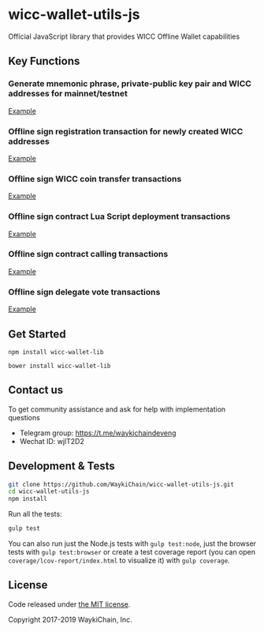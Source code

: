 # wicc-wallet-utils-js
Official JavaScript library that provides WICC Offline Wallet capabilities

## Key Functions
### Generate mnemonic phrase, private-public key pair and WICC addresses for mainnet/testnet
[Example](./test/test-wallet.js)
### Offline sign registration transaction for newly created WICC addresses
[Example](./test/test-registeraccounttx.js)
### Offline sign WICC coin transfer transactions
[Example](./test/test-commontx.js)
### Offline sign contract Lua Script deployment transactions
[Example](./test/test-registercontracttx.js)
### Offline sign contract calling transactions
[Example](./test/test-callcontracttx.js)
### Offline sign delegate vote transactions
[Example](./test/test-delegatetx.js)

## Get Started

```
npm install wicc-wallet-lib
```

```
bower install wicc-wallet-lib
```

## Contact us
To get community assistance and ask for help with implementation questions

* Telegram group: https://t.me/waykichaindeveng
* Wechat ID: wjlT2D2

## Development & Tests

```sh
git clone https://github.com/WaykiChain/wicc-wallet-utils-js.git
cd wicc-wallet-utils-js
npm install
```

Run all the tests:

```sh
gulp test
```

You can also run just the Node.js tests with `gulp test:node`, just the browser tests with `gulp test:browser`
or create a test coverage report (you can open `coverage/lcov-report/index.html` to visualize it) with `gulp coverage`.

## License

Code released under [the MIT license](https://github.com/WaykiChain/wicc-wallet-utils-js/blob/master/LICENSE).

Copyright 2017-2019 WaykiChain, Inc. 
